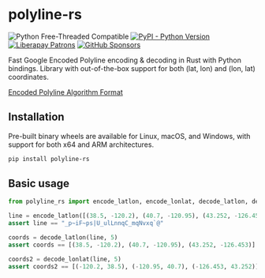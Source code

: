 # polyline-rs

![Python Free-Threaded Compatible](https://shields.monicz.dev/badge/Free--Threaded-Compatible-blue?logo=Python&logoColor=f0c74c)
[![PyPI - Python Version](https://shields.monicz.dev/pypi/pyversions/polyline-rs)](https://pypi.org/project/polyline-rs)
[![Liberapay Patrons](https://shields.monicz.dev/liberapay/patrons/Zaczero?logo=liberapay&label=Patrons)](https://liberapay.com/Zaczero/)
[![GitHub Sponsors](https://shields.monicz.dev/github/sponsors/Zaczero?logo=github&label=Sponsors&color=%23db61a2)](https://github.com/sponsors/Zaczero)

Fast Google Encoded Polyline encoding & decoding in Rust with Python bindings. Library with out-of-the-box support for both (lat, lon) and (lon, lat) coordinates.

[Encoded Polyline Algorithm Format](https://developers.google.com/maps/documentation/utilities/polylinealgorithm)

## Installation

Pre-built binary wheels are available for Linux, macOS, and Windows, with support for both x64 and ARM architectures.

```sh
pip install polyline-rs
```

## Basic usage

```py
from polyline_rs import encode_latlon, encode_lonlat, decode_latlon, decode_lonlat

line = encode_latlon([(38.5, -120.2), (40.7, -120.95), (43.252, -126.453)], 5)
assert line == "_p~iF~ps|U_ulLnnqC_mqNvxq`@"

coords = decode_latlon(line, 5)
assert coords == [(38.5, -120.2), (40.7, -120.95), (43.252, -126.453)]

coords2 = decode_lonlat(line, 5)
assert coords2 == [(-120.2, 38.5), (-120.95, 40.7), (-126.453, 43.252)]
```
